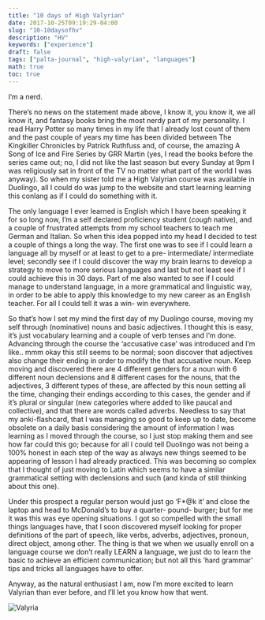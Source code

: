 ```yaml
---
title: "10 days of High Valyrian"
date: 2017-10-25T09:19:29-04:00
slug: "10-10daysofhv"
description: "HV"
keywords: ["experience"]
draft: false
tags: ["palta-journal", "high-valyrian", "languages"]
math: true
toc: true
---
```

I’m a nerd.

There’s no news on the statement made above, I know it, you know it, we all know it, and fantasy books bring the most nerdy part of my personality. I read Harry Potter so many times in my life that I already lost count of them and the past couple of years my time has been divided between The Kingkiller Chronicles by Patrick Ruthfuss and, of course, the amazing A Song of Ice and Fire Series by GRR Martin (yes, I read the books before the series came out; no, I did not like the last season but every Sunday at 9pm I was religiously sat in front of the TV no matter what part of the world I was anyway). So when my sister told me a High Valyrian course was available in Duolingo, all I could do was jump to the website and start learning learning this conlang as if I could do something with it.

The only language I ever learned is English which I have been speaking it for so long now, I’m a self declared proficiency student (*cough* native), and a couple of frustrated attempts from my school teachers to teach me German and Italian. So when this idea popped into my head I decided to test a couple of things a long the way. The first one was to see if I could learn a language all by myself or at least to get to a pre- intermediate/ intermediate level; secondly see if I could discover the way my brain learns to develop a strategy to move to more serious languages and last but not least see if I could achieve this in 30 days. Part of me also wanted to see if I could manage to understand language, in a more grammatical and linguistic way, in order to be able to apply this knowledge to my new career as an English teacher. For all I could tell it was a win- win everywhere.

So that’s how I set my mind the first day of my Duolingo course, moving my self through (nominative) nouns and basic adjectives. I thought this is easy, it’s just vocabulary learning and a couple of verb tenses and I’m done. Advancing through the course the ‘accusative case’ was introduced and I’m like.. mmm okay this still seems to be normal; soon discover that adjectives also change their ending in order to modify the that accusative noun. Keep moving and discovered there are 4 different genders for a noun with 6 different noun declensions and 8 different cases for the nouns, that the adjectives, 3 different types of these, are affected by this noun setting all the time, changing their endings according to this cases, the gender and if it’s plural or singular (new categories where added to like paucal and collective), and that there are words called adverbs. Needless to say that my anki-flashcard, that I was managing so good to keep up to date, become obsolete on a daily basis considering the amount of information I was learning as I moved through the course, so I just stop making them and see how far could this go; because for all I could tell Duolingo was not being a 100% honest in each step of the way as always new things seemed to be appearing of lesson I had already practiced. This was becoming so complex that I thought of just moving to Latin which seems to have a similar grammatical setting with declensions and such (and kinda of still thinking about this one).

Under this prospect a regular person would just go ‘F*@k it’ and close the laptop and head to McDonald’s to buy a quarter- pound- burger; but for me it was this was eye opening situations. I got so compelled with the small things languages have, that I soon discovered myself looking for proper definitions of the part of speech, like verbs, adverbs, adjectives, pronoun, direct object, among other. The thing is that we when we usually enroll on a language course we don’t really LEARN a language, we just do to learn the basic to achieve an efficient communication; but not all this ‘hard grammar’ tips and tricks all languages have to offer.

Anyway, as the natural enthusiast I am, now I’m more excited to learn Valyrian than ever before, and I’ll let you know how that went.

![Valyria](/addhana/10-10daysofhv.jpg)